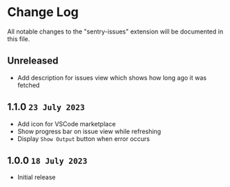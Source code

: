 # Change Log

All notable changes to the "sentry-issues" extension will be documented in this file.

## Unreleased

- Add description for issues view which shows how long ago it was fetched

## 1.1.0 `23 July 2023`

- Add icon for VSCode marketplace
- Show progress bar on issue view while refreshing
- Display `Show Output` button when error occurs

## 1.0.0 `18 July 2023`

- Initial release
